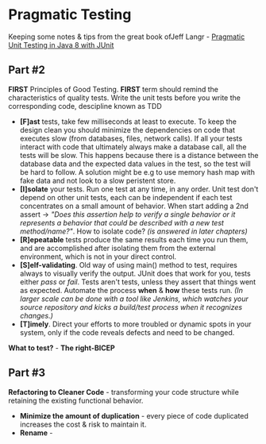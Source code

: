 # Pragmatic Testing

Keeping some notes & tips from the great book ofJeff Langr - [Pragmatic Unit Testing in Java 8 with JUnit](https://pragprog.com/book/utj2/pragmatic-unit-testing-in-java-8-with-junit)

## Part #2

**FIRST** Principles of Good Testing. **FIRST** term should remind the characteristics of quality tests. Write the unit tests before you write the corresponding code, descipline known as TDD
  * **[F]ast** tests, take few milliseconds at least to execute. 
  To keep the design clean you should minimize the dependencies on code that executes slow (from databases, files, network calls). If all your tests interact with code that ultimately always make a database call, all the tests will be slow. This happens because there is a distance between the database data and the expected data values in the test, so the test will be hard to follow. A solution might be e.g to use memory hash map with fake data and not look to a slow peristent store.
  * **[I]solate** your tests. Run one test at any time, in any order. Unit test don't depend on other unit tests, each can be independent if each test concentrates on a small amount of behavior.
When start adding a 2nd assert -> _"Does this assertion help to verify a single behavior or it represents a behavior that could be described with a new test method/name?"_. How to isolate code? _(is answered in later chapters)_
 * **[R]epeatable** tests produce the same results each time you run them, and are accomplished after isolating them from the external environment, which is not in your direct control. 
 * **[S]elf-validating**. Old way of using main() method to test, requires always to visually verify the output. JUnit does that work for you, tests either _pass_ or _fail_. Tests aren't tests, unless they assert that things went as expected. Automate the process __when__ & __how__ these tests run. _(In larger scale can be done with a tool like Jenkins, which watches your source repository and kicks a build/test process when it recognizes changes.)_
 * **[T]imely**. Direct your efforts to more troubled or dynamic spots in your system, only if the code reveals defects and need to be changed.

**What to test?** - __The right-BICEP__



## Part #3

**Refactoring to Cleaner Code** - transforming your code structure while retaining the existing functional behavior.
 * **Minimize the amount of duplication** - every piece of code duplicated increases the cost & risk to maintain it.
 * **Rename** - 
